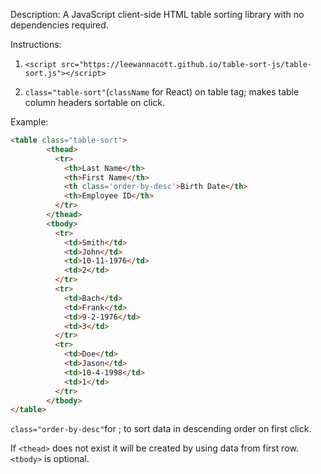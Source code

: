 
Description: A JavaScript client-side HTML table sorting library with no dependencies required. 

Instructions:

1. `<script src="https://leewannacott.github.io/table-sort-js/table-sort.js"></script>`

2. `class="table-sort"`(`className` for React) on table tag; makes table column headers sortable on click.


Example:
```html
<table class="table-sort">
        <thead>
          <tr>
            <th>Last Name</th>
            <th>First Name</th>
            <th class='order-by-desc'>Birth Date</th>
            <th>Employee ID</th>
          </tr>
        </thead>
        <tbody>
          <tr>
            <td>Smith</td>
            <td>John</td>
            <td>10-11-1976</td>
            <td>2</td>
          </tr>
          <tr>
            <td>Bach</td>
            <td>Frank</td>
            <td>9-2-1976</td>
            <td>3</td>
          </tr>
          <tr>
            <td>Doe</td>
            <td>Jason</td>
            <td>10-4-1998</td>
            <td>1</td>
          </tr>
        </tbody>
</table>
```

`class="order-by-desc"`for <th>; to sort data in descending order on first click.

If `<thead>` does not exist it will be created by using data from first row. `<tbody>` is optional.
